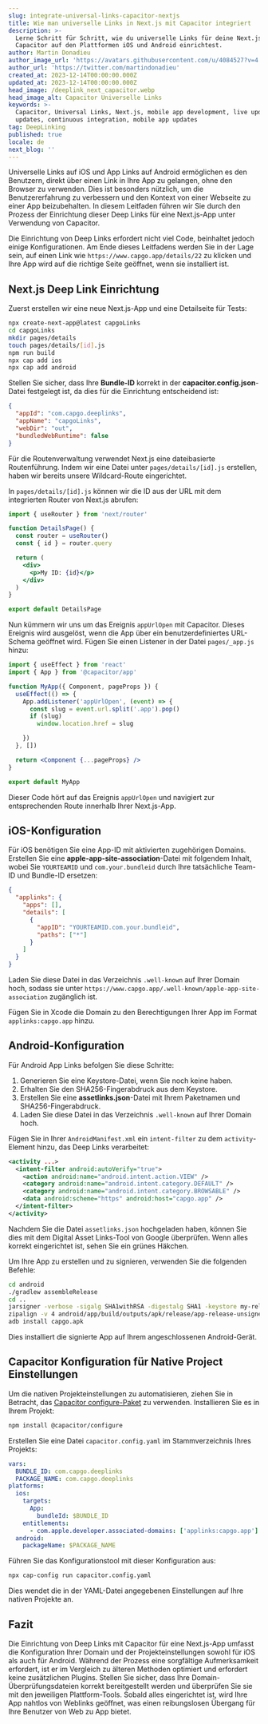 ```yaml
---
slug: integrate-universal-links-capacitor-nextjs
title: Wie man universelle Links in Next.js mit Capacitor integriert
description: >-
  Lerne Schritt für Schritt, wie du universelle Links für deine Next.js-App mit
  Capacitor auf den Plattformen iOS und Android einrichtest.
author: Martin Donadieu
author_image_url: 'https://avatars.githubusercontent.com/u/4084527?v=4'
author_url: 'https://twitter.com/martindonadieu'
created_at: 2023-12-14T00:00:00.000Z
updated_at: 2023-12-14T00:00:00.000Z
head_image: /deeplink_next_capacitor.webp
head_image_alt: Capacitor Universelle Links
keywords: >-
  Capacitor, Universal Links, Next.js, mobile app development, live updates, OTA
  updates, continuous integration, mobile app updates
tag: DeepLinking
published: true
locale: de
next_blog: ''
---
```

Universelle Links auf iOS und App Links auf Android ermöglichen es den Benutzern, direkt über einen Link in Ihre App zu gelangen, ohne den Browser zu verwenden. Dies ist besonders nützlich, um die Benutzererfahrung zu verbessern und den Kontext von einer Webseite zu einer App beizubehalten. In diesem Leitfaden führen wir Sie durch den Prozess der Einrichtung dieser Deep Links für eine Next.js-App unter Verwendung von Capacitor.

Die Einrichtung von Deep Links erfordert nicht viel Code, beinhaltet jedoch einige Konfigurationen. Am Ende dieses Leitfadens werden Sie in der Lage sein, auf einen Link wie `https://www.capgo.app/details/22` zu klicken und Ihre App wird auf die richtige Seite geöffnet, wenn sie installiert ist.

## Next.js Deep Link Einrichtung

Zuerst erstellen wir eine neue Next.js-App und eine Detailseite für Tests:

```sh
npx create-next-app@latest capgoLinks
cd capgoLinks
mkdir pages/details
touch pages/details/[id].js
npm run build
npx cap add ios
npx cap add android
```

Stellen Sie sicher, dass Ihre **Bundle-ID** korrekt in der **capacitor.config.json**-Datei festgelegt ist, da dies für die Einrichtung entscheidend ist:

```json
{
  "appId": "com.capgo.deeplinks",
  "appName": "capgoLinks",
  "webDir": "out",
  "bundledWebRuntime": false
}
```

Für die Routenverwaltung verwendet Next.js eine dateibasierte Routenführung. Indem wir eine Datei unter `pages/details/[id].js` erstellen, haben wir bereits unsere Wildcard-Route eingerichtet.

In `pages/details/[id].js` können wir die ID aus der URL mit dem integrierten Router von Next.js abrufen:

```jsx
import { useRouter } from 'next/router'

function DetailsPage() {
  const router = useRouter()
  const { id } = router.query

  return (
    <div>
      <p>My ID: {id}</p>
    </div>
  )
}

export default DetailsPage
```

Nun kümmern wir uns um das Ereignis `appUrlOpen` mit Capacitor. Dieses Ereignis wird ausgelöst, wenn die App über ein benutzerdefiniertes URL-Schema geöffnet wird. Fügen Sie einen Listener in der Datei `pages/_app.js` hinzu:

```jsx
import { useEffect } from 'react'
import { App } from '@capacitor/app'

function MyApp({ Component, pageProps }) {
  useEffect(() => {
    App.addListener('appUrlOpen', (event) => {
      const slug = event.url.split('.app').pop()
      if (slug)
        window.location.href = slug

    })
  }, [])

  return <Component {...pageProps} />
}

export default MyApp
```

Dieser Code hört auf das Ereignis `appUrlOpen` und navigiert zur entsprechenden Route innerhalb Ihrer Next.js-App.

## iOS-Konfiguration

Für iOS benötigen Sie eine App-ID mit aktivierten zugehörigen Domains. Erstellen Sie eine **apple-app-site-association**-Datei mit folgendem Inhalt, wobei Sie `YOURTEAMID` und `com.your.bundleid` durch Ihre tatsächliche Team-ID und Bundle-ID ersetzen:

```json
{
  "applinks": {
    "apps": [],
    "details": [
      {
        "appID": "YOURTEAMID.com.your.bundleid",
        "paths": ["*"]
      }
    ]
  }
}
```

Laden Sie diese Datei in das Verzeichnis `.well-known` auf Ihrer Domain hoch, sodass sie unter `https://www.capgo.app/.well-known/apple-app-site-association` zugänglich ist.

Fügen Sie in Xcode die Domain zu den Berechtigungen Ihrer App im Format `applinks:capgo.app` hinzu.

## Android-Konfiguration

Für Android App Links befolgen Sie diese Schritte:

1. Generieren Sie eine Keystore-Datei, wenn Sie noch keine haben.
2. Erhalten Sie den SHA256-Fingerabdruck aus dem Keystore.
3. Erstellen Sie eine **assetlinks.json**-Datei mit Ihrem Paketnamen und SHA256-Fingerabdruck.
4. Laden Sie diese Datei in das Verzeichnis `.well-known` auf Ihrer Domain hoch.

Fügen Sie in Ihrer `AndroidManifest.xml` ein `intent-filter` zu dem `activity`-Element hinzu, das Deep Links verarbeitet:

```xml
<activity ...>
  <intent-filter android:autoVerify="true">
    <action android:name="android.intent.action.VIEW" />
    <category android:name="android.intent.category.DEFAULT" />
    <category android:name="android.intent.category.BROWSABLE" />
    <data android:scheme="https" android:host="capgo.app" />
  </intent-filter>
</activity>
```

Nachdem Sie die Datei `assetlinks.json` hochgeladen haben, können Sie dies mit dem Digital Asset Links-Tool von Google überprüfen. Wenn alles korrekt eingerichtet ist, sehen Sie ein grünes Häkchen.

Um Ihre App zu erstellen und zu signieren, verwenden Sie die folgenden Befehle:

```sh
cd android
./gradlew assembleRelease
cd ..
jarsigner -verbose -sigalg SHA1withRSA -digestalg SHA1 -keystore my-release-key.keystore android/app/build/outputs/apk/release/app-release-unsigned.apk alias_name
zipalign -v 4 android/app/build/outputs/apk/release/app-release-unsigned.apk capgo.apk
adb install capgo.apk
```

Dies installiert die signierte App auf Ihrem angeschlossenen Android-Gerät.

## Capacitor Konfiguration für Native Project Einstellungen

Um die nativen Projekteinstellungen zu automatisieren, ziehen Sie in Betracht, das [Capacitor configure-Paket](https://github.com/ionic-team/capacitor-configure/) zu verwenden. Installieren Sie es in Ihrem Projekt:

```sh
npm install @capacitor/configure
```

Erstellen Sie eine Datei `capacitor.config.yaml` im Stammverzeichnis Ihres Projekts:

```yaml
vars:
  BUNDLE_ID: com.capgo.deeplinks
  PACKAGE_NAME: com.capgo.deeplinks
platforms:
  ios:
    targets:
      App:
        bundleId: $BUNDLE_ID
    entitlements:
      - com.apple.developer.associated-domains: ['applinks:capgo.app']
  android:
    packageName: $PACKAGE_NAME
```

Führen Sie das Konfigurationstool mit dieser Konfiguration aus:

```sh
npx cap-config run capacitor.config.yaml
```

Dies wendet die in der YAML-Datei angegebenen Einstellungen auf Ihre nativen Projekte an.

## Fazit

Die Einrichtung von Deep Links mit Capacitor für eine Next.js-App umfasst die Konfiguration Ihrer Domain und der Projekteinstellungen sowohl für iOS als auch für Android. Während der Prozess eine sorgfältige Aufmerksamkeit erfordert, ist er im Vergleich zu älteren Methoden optimiert und erfordert keine zusätzlichen Plugins. Stellen Sie sicher, dass Ihre Domain-Überprüfungsdateien korrekt bereitgestellt werden und überprüfen Sie sie mit den jeweiligen Plattform-Tools. Sobald alles eingerichtet ist, wird Ihre App nahtlos von Weblinks geöffnet, was einen reibungslosen Übergang für Ihre Benutzer von Web zu App bietet.
